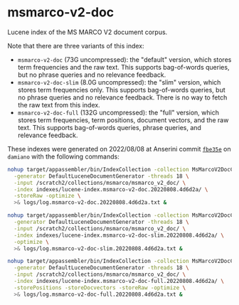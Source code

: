 # msmarco-v2-doc

Lucene index of the MS MARCO V2 document corpus.

Note that there are three variants of this index:

+ `msmarco-v2-doc` (73G uncompressed): the "default" version, which stores term frequencies and the raw text. This supports bag-of-words queries, but no phrase queries and no relevance feedback.
+ `msmarco-v2-doc-slim` (8.0G uncompressed): the "slim" version, which stores term frequencies only. This supports bag-of-words queries, but no phrase queries and no relevance feedback. There is no way to fetch the raw text from this index.
+ `msmarco-v2-doc-full` (132G uncompressed): the "full" version, which stores term frequencies, term positions, document vectors, and the raw text. This supports bag-of-words queries, phrase queries, and relevance feedback.

These indexes were generated on 2022/08/08 at Anserini commit [`fbe35e`](https://github.com/castorini/anserini/commit/4d6d2a5a367424131331df2a8e9e00e6a9c68856) on `damiano` with the following commands:

```bash
nohup target/appassembler/bin/IndexCollection -collection MsMarcoV2DocCollection \
  -generator DefaultLuceneDocumentGenerator -threads 18 \
  -input /scratch2/collections/msmarco/msmarco_v2_doc/ \
  -index indexes/lucene-index.msmarco-v2-doc.20220808.4d6d2a/ \
  -storeRaw -optimize \
  >& logs/log.msmarco-v2-doc.20220808.4d6d2a.txt &

nohup target/appassembler/bin/IndexCollection -collection MsMarcoV2DocCollection \
  -generator DefaultLuceneDocumentGenerator -threads 18 \
  -input /scratch2/collections/msmarco/msmarco_v2_doc/ \
  -index indexes/lucene-index.msmarco-v2-doc-slim.20220808.4d6d2a/ \
  -optimize \
  >& logs/log.msmarco-v2-doc-slim.20220808.4d6d2a.txt &

nohup target/appassembler/bin/IndexCollection -collection MsMarcoV2DocCollection \
  -generator DefaultLuceneDocumentGenerator -threads 18 \
  -input /scratch2/collections/msmarco/msmarco_v2_doc/ \
  -index indexes/lucene-index.msmarco-v2-doc-full.20220808.4d6d2a/ \
  -storePositions -storeDocvectors -storeRaw -optimize \
  >& logs/log.msmarco-v2-doc-full.20220808.4d6d2a.txt &
```
